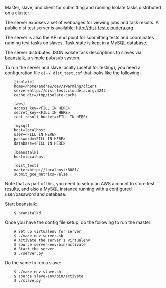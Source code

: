 Master, slave, and client for submitting and running Isolate tasks distributed on a cluster.

The server exposes a set of webpages for viewing jobs and task results. A public dist test server is available: http://dist-test.cloudera.org

The server is also the API end point for submitting tests and coordinates running test tasks on slaves. Task state is kept in a MySQL database.

The server distributes JSON isolate task descriptions to slaves via [beanstalk](http://kr.github.io/beanstalkd/), a simple pub/sub system.

To run the server and slave locally (useful for testing), you need a configuration file at `~/.dist_test.cnf` that looks like the following:

        [isolate]
        home=/home/andrew/dev/swarming/client
        server=http://dist-test.cloudera.org:4242
        cache_dir=/tmp/isolate-cache

        [aws]
        access_key=<FILL IN HERE>
        secret_key=<FILL IN HERE>
        test_result_bucket=<FILL IN HERE>

        [mysql]
        host=localhost
        user=<FILL IN HERE>
        password=<FILL IN HERE>
        database=<FILL IN HERE>

        [beanstalk]
        host=localhost

        [dist_test]
        master=http://localhost:8081/
        submit_gce_metrics=False

Note that as part of this, you need to setup an AWS account to store test results, and also a MySQL instance running with a configured user/password and database.

Start beanstalk:

        $ beanstalkd

Once you have the config file setup, do the following to run the master:

        # Set up virtualenv for server
        $ ./make-env-server.sh
        # Activate the server's virtualenv
        $ source server-env/bin/activate
        # Start the server
        $ ./server.py

Do the same to run a slave:

        $ ./make-env-slave.sh
        $ source slave-env/bin/activate
        $ ./slave.py
